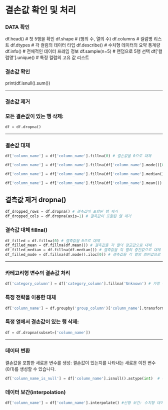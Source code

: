 
결손값 확인 및 처리
=============

### DATA 확인
df.head()  # 첫 5행을 확인
df.shape  # (행의 수, 열의 수)
df.columns  # 컬럼명 리스트
df.dtypes  # 각 컬럼의 데이터 타입
df.describe()  # 수치형 데이터의 요약 통계량
df.info()  # 전체적인 데이터 프레임 정보
df.sample(n=5)  # 랜덤으로 5행 선택
df['컬럼명'].unique()  # 특정 컬럼의 고유 값 리스트

### 결손값 확인
print(df.isnull().sum())

------------

### 결손값 제거

### 모든 결손값이 있는 행 삭제:

```py
df = df.dropna()  

```

------------

### 결손값 대체

```py
df['column_name'] = df['column_name'].fillna(0) # 결손값을 0으로 대체
```

```py
df['column_name'] = df['column_name'].fillna(df['column_name'].mode()[0]) # 최빈값(most frequent value)으로 대체  
```

```py
df['column_name'] = df['column_name'].fillna(df['column_name'].median()) # 중앙값(median)으로 대체 
```

```py
df['column_name'] = df['column_name'].fillna(df['column_name'].mean()) # 평균값(mean)으로 대체 
```

## 결측값 제거 dropna()
```py
df_dropped_rows = df.dropna() # 결측값이 포함된 행 제거
df_dropped_cols = df.dropna(axis=1) # 결측값이 포함된 열 제거
```

### 결측값 대체 fillna()
```py
df_filled = df.fillna(0) # 결측값을 0으로 대체
df_filled_mean = df.fillna(df.mean()) # 결측값을 각 열의 평균값으로 대체
df_filled_median = df.fillna(df.median()) # 결측값을 각 열의 중간값으로 대체
df_filled_mode = df.fillna(df.mode().iloc[0]) # 결측값을 각 열의 최빈값으로 대체
```

------------

### 카테고리형 변수의 결손값 처리

```py
df['category_column'] = df['category_column'].fillna('Unknown') # 가장 빈번한 카테고리로 대체. 새로운 카테고리(예: "Unknown")를 추가하여 대체
```

### 특정 전략을 이용한 대체

```py
df['column_name'] = df.groupby('group_column')['column_name'].transform(lambda x: x.fillna(x.mean())) #그룹별 평균으로 대체
```

### 특정 열에서 결손값이 있는 행 삭제:

```py
df = df.dropna(subset=['column_name'])

```

------------

### 데이터 변환
결손값을 포함한 새로운 변수를 생성: 결손값이 있는지를 나타내는 새로운 이진 변수(0/1)를 생성할 수 있습니다.
```py
df['column_name_is_null'] = df['column_name'].isnull().astype(int)  # 결손값이 있는지 여부'''를 나타내는 변수 생성
```

### 데이터 보간(interpolation)

```py
df['column_name'] = df['column_name'].interpolate() #선형 보간: 수치형 데이터의 결손값을 인접한 값들로 보간하여 대체합니다.
```

